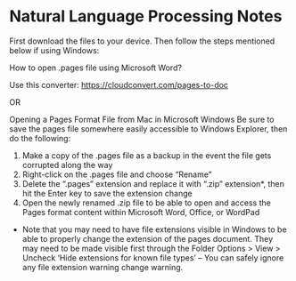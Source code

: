 # Natural Language Processing Notes

First download the files to your device. Then follow the steps mentioned below if using Windows:

How to open .pages file using Microsoft Word?

Use this converter: https://cloudconvert.com/pages-to-doc

OR

Opening a Pages Format File from Mac in Microsoft Windows
Be sure to save the pages file somewhere easily accessible to Windows Explorer, then do the following:

1. Make a copy of the .pages file as a backup in the event the file gets corrupted along the way
2. Right-click on the .pages file and choose “Rename”
3. Delete the “.pages” extension and replace it with “.zip” extension*, then hit the Enter key to save the extension change
4. Open the newly renamed .zip file to be able to open and access the Pages format content within Microsoft Word, Office, or WordPad
* Note that you may need to have file extensions visible in Windows to be able to properly change the extension of the pages document. They may need to be made visible first through the Folder Options > View > Uncheck ‘Hide extensions for known file types’ – You can safely ignore any file extension warning change warning.
